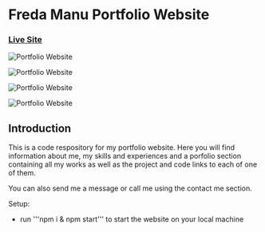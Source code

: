 # Freda Manu Portfolio Website

### [Live Site](https://freda-portfolio.netlify.app/)

![Portfolio Website](https://res.cloudinary.com/defgcg7hn/image/upload/v1665510541/apps/portfolio/Screenshot_2022-10-11_at_19.44.32_waxow0.png)

![Portfolio Website](https://res.cloudinary.com/defgcg7hn/image/upload/v1665510549/apps/portfolio/Screenshot_2022-10-11_at_19.44.56_djgunc.png)

![Portfolio Website](https://res.cloudinary.com/defgcg7hn/image/upload/v1665510549/apps/portfolio/Screenshot_2022-10-11_at_19.45.18_qs8xg8.png)

![Portfolio Website](https://res.cloudinary.com/defgcg7hn/image/upload/v1665510549/apps/portfolio/Screenshot_2022-10-11_at_19.45.51_ubzh9c.png)

## Introduction
This is a code respository for my portfolio website. Here you will find information about me, my skills and experiences and a porfolio section containing  all my works as well as the project and code links to each of one of them.

You can also send me a message or call me using the contact me section.

Setup:
- run '''npm i & npm start''' to start the website on your local machine
